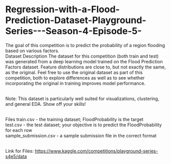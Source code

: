 # Regression-with-a-Flood-Prediction-Dataset-Playground-Series---Season-4-Episode-5-
The goal of this competition is to predict the probability of a region flooding based on various factors.
<br>
Dataset Description
The dataset for this competition (both train and test) was generated from a deep learning model trained on the Flood Prediction Factors dataset. Feature distributions are close to, but not exactly the same, as the original. Feel free to use the original dataset as part of this competition, both to explore differences as well as to see whether incorporating the original in training improves model performance.

<br>Note: This dataset is particularly well suited for visualizations, clustering, and general EDA. Show off your skills!

<br>Files
train.csv - the training dataset; FloodProbability is the target
<br>test.csv - the test dataset; your objective is to predict the FloodProbability for each row
<br>sample_submission.csv - a sample submission file in the correct format

<br>Link for Files:
https://www.kaggle.com/competitions/playground-series-s4e5/data
